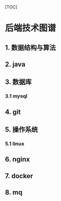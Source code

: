 [TOC]

# 后端技术图谱

## 1. 数据结构与算法

## 2. java

## 3. 数据库

### 3.1 mysql

## 4. git

## 5. 操作系统

### 5.1 linux

## 6. nginx

## 7. docker

## 8. mq
